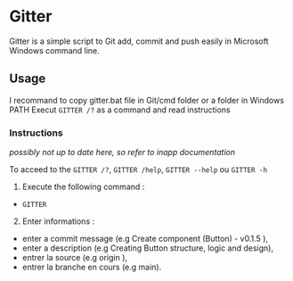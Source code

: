 # Gitter
Gitter is a simple script to Git add, commit and push easily in Microsoft Windows command line.

## Usage
I recommand to copy gitter.bat file in Git/cmd folder or a folder in Windows PATH
Execut `GITTER /?` as a command and read instructions

### Instructions 
*possibly not up to date here, so refer to inapp documentation*

To acceed to the  `GITTER /?`, `GITTER /help`, `GITTER --help` ou `GITTER -h`

1) Execute the following command :
- `GITTER`
2) Enter informations :
- enter a commit message (e.g Create component (Button) - v0.1.5 ),
- enter a description (e.g Creating Button structure, logic and  design),
- entrer la source (e.g origin ),
- entrer la branche en cours (e.g main).
